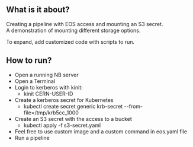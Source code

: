## What is it about?

Creating a pipeline with EOS access and mounting an S3 secret.  
A demonstration of mounting different storage options.  

To expand, add customized code with scripts to run.

## How to run?

- Open a running NB server
- Open a Terminal
- Login to kerberos with kinit:
  - kinit CERN-USER-ID
- Create a kerberos secret for Kubernetes
  - kubectl create secret generic krb-secret --from-file=/tmp/krb5cc_1000
- Create an S3 secret with the access to a bucket
  - kubectl apply -f s3-secret.yaml
- Feel free to use custom image and a custom command in eos.yaml file
- Run a pipeline
